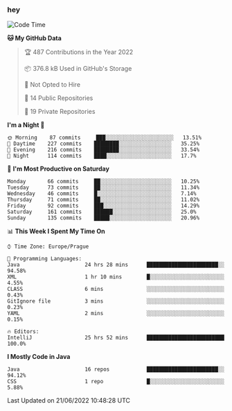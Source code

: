 ### hey

<!--START_SECTION:waka-->
![Code Time](http://img.shields.io/badge/Code%20Time-722%20hrs%2028%20mins-blue)

**🐱 My GitHub Data** 

> 🏆 487 Contributions in the Year 2022
 > 
> 📦 376.8 kB Used in GitHub's Storage 
 > 
> 🚫 Not Opted to Hire
 > 
> 📜 14 Public Repositories 
 > 
> 🔑 19 Private Repositories  
 > 
**I'm a Night 🦉** 

```text
🌞 Morning    87 commits     ███░░░░░░░░░░░░░░░░░░░░░░   13.51% 
🌆 Daytime    227 commits    ████████░░░░░░░░░░░░░░░░░   35.25% 
🌃 Evening    216 commits    ████████░░░░░░░░░░░░░░░░░   33.54% 
🌙 Night      114 commits    ████░░░░░░░░░░░░░░░░░░░░░   17.7%

```
📅 **I'm Most Productive on Saturday** 

```text
Monday       66 commits     ██░░░░░░░░░░░░░░░░░░░░░░░   10.25% 
Tuesday      73 commits     ██░░░░░░░░░░░░░░░░░░░░░░░   11.34% 
Wednesday    46 commits     █░░░░░░░░░░░░░░░░░░░░░░░░   7.14% 
Thursday     71 commits     ██░░░░░░░░░░░░░░░░░░░░░░░   11.02% 
Friday       92 commits     ███░░░░░░░░░░░░░░░░░░░░░░   14.29% 
Saturday     161 commits    ██████░░░░░░░░░░░░░░░░░░░   25.0% 
Sunday       135 commits    █████░░░░░░░░░░░░░░░░░░░░   20.96%

```


📊 **This Week I Spent My Time On** 

```text
⌚︎ Time Zone: Europe/Prague

💬 Programming Languages: 
Java                     24 hrs 28 mins      ███████████████████████░░   94.58% 
XML                      1 hr 10 mins        █░░░░░░░░░░░░░░░░░░░░░░░░   4.55% 
CLASS                    6 mins              ░░░░░░░░░░░░░░░░░░░░░░░░░   0.43% 
GitIgnore file           3 mins              ░░░░░░░░░░░░░░░░░░░░░░░░░   0.23% 
YAML                     2 mins              ░░░░░░░░░░░░░░░░░░░░░░░░░   0.15%

🔥 Editors: 
IntelliJ                 25 hrs 52 mins      █████████████████████████   100.0%

```

**I Mostly Code in Java** 

```text
Java                     16 repos            ███████████████████████░░   94.12% 
CSS                      1 repo              █░░░░░░░░░░░░░░░░░░░░░░░░   5.88%

```



 Last Updated on 21/06/2022 10:48:28 UTC
<!--END_SECTION:waka-->
